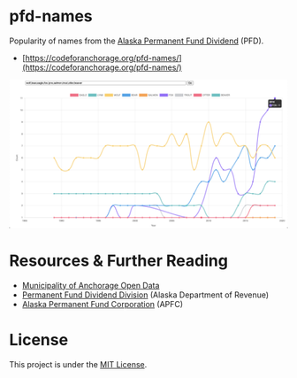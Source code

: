 # pfd-names
Popularity of names from the [Alaska Permanent Fund Dividend](https://en.wikipedia.org/wiki/Alaska_Permanent_Fund) (PFD).
- [https://codeforanchorage.org/pfd-names/](https://codeforanchorage.org/pfd-names/)

![img](https://github.com/codeforanchorage/pfd-names/blob/master/img/screen_shot.png)

# Resources & Further Reading
- [Municipality of Anchorage Open Data](https://data.muni.org/)
- [Permanent Fund Dividend Division](https://pfd.alaska.gov/) (Alaska Department of Revenue)
- [Alaska Permanent Fund Corporation](https://apfc.org/) (APFC)

# License
This project is under the [MIT License](LICENSE).
